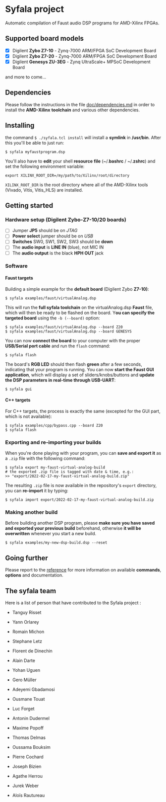 # Syfala project

Automatic compilation of Faust audio DSP programs for AMD-Xilinx FPGAs.

## Supported board models

- [x] Digilent **Zybo Z7-10** - Zynq-7000 ARM/FPGA SoC Development Board
- [x] Digilent **Zybo Z7-20** - Zynq-7000 ARM/FPGA SoC Development Board
- [x] Digilent **Genesys ZU-3EG** - Zynq UltraScale+ MPSoC Development Board

and more to come...

## Dependencies

Please follow the instructions in the file [doc/dependencies.md](doc/dependencies.md) in order to install the **AMD-Xilinx** **toolchain** and various other dependencies.

## Installing

the command `$ ./syfala.tcl install` will install a **symlink** in **/usr/bin**. After this you'll be able to just run: 

`$ syfala myfaustprogram.dsp` 

You'll also have to **edit** your shell **resource** **file** (~/.**bashrc** / ~/.**zshrc**) and set the following environment variable: 

```shell
export XILINX_ROOT_DIR=/my/path/to/Xilinx/root/directory
```

`XILINX_ROOT_DIR` is the root directory where all of the AMD-Xilinx tools (Vivado, Vitis, Vitis_HLS) are installed.

## Getting started

### Hardware setup (Digilent **Zybo-Z7-10/20** boards)

- [ ] Jumper **JP5** should be on *JTAG* 
- [ ] **Power select** jumper should be on *USB*  
- [ ] **Switches** SW0, SW1, SW2, SW3 should be **down**  
- [ ] The **audio input** is **LINE IN** (blue), not MIC IN  
- [ ] The **audio output** is the black **HPH OUT** jack  

### Software

#### Faust targets

Building a simple example for the **default board** (Digilent Zybo **Z7-10)**:

```shell
$ syfala examples/faust/virtualAnalog.dsp
```

This will run the **full syfala toolchain** on the virtualAnalog.dsp **Faust** file, which will then be ready to be flashed on the board. Y**ou can specify the targeted board** using the `-b (--board)` option:

```shell
$ syfala examples/faust/virtualAnalog.dsp --board Z20
$ syfala examples/faust/virtualAnalog.dsp --board GENESYS
```

You can now **connect the board** to your computer with the proper **USB/Serial port cable** and run the `flash` command:

```shell
$ syfala flash
```

The board's **RGB LED** should then flash **green** after a few seconds, indicating that your program is running. You can now **start the Faust GUI application**, which will display a set of sliders/knobs/buttons and **update the DSP parameters in real-time through USB-UART**:

```shell
$ syfala gui
```

#### C++ targets

For C++ targets, the process is exactly the same (excepted for the GUI part, which is not available):

```shell
$ syfala examples/cpp/bypass.cpp --board Z20
$ syfala flash
```

### Exporting and re-importing your builds

When you're done playing with your program, you can **save and export it** as a `.zip` file with the following command:

```shell
$ syfala export my-faust-virtual-analog-build
# the exported .zip file is tagged with date & time, e.g.:
>> "export/2022-02-17-my-faust-virtual-analog-build.zip"
```

The resulting `.zip` file is now available in the repository's `export` directory, you can **re-import** it by typing:

```shell
$ syfala import export/2022-02-17-my-faust-virtual-analog-build.zip
```

### Making another build

Before building another DSP program, please **make sure you have saved and exported your previous build** beforehand, otherwise **it will be overwritten** whenever you start a new build. 

```shell
$ syfala examples/my-new-dsp-build.dsp --reset
```

## Going further

Please report to the [reference](doc/syfala-reference.md) for more information on available **commands**, **options** and documentation.

## The syfala team

Here is a list of person that have contributed to the Syfala project :

- Tanguy Risset

- Yann Orlarey 
- Romain Michon
- Stephane Letz
- Florent de Dinechin
- Alain Darte
- Yohan Uguen
- Gero Müller
- Adeyemi Gbadamosi
- Ousmane Touat
- Luc Forget
- Antonin Dudermel
- Maxime Popoff
- Thomas Delmas
- Oussama Bouksim
- Pierre Cochard
- Joseph Bizien
- Agathe Herrou
- Jurek Weber
- Aloïs Rautureau
